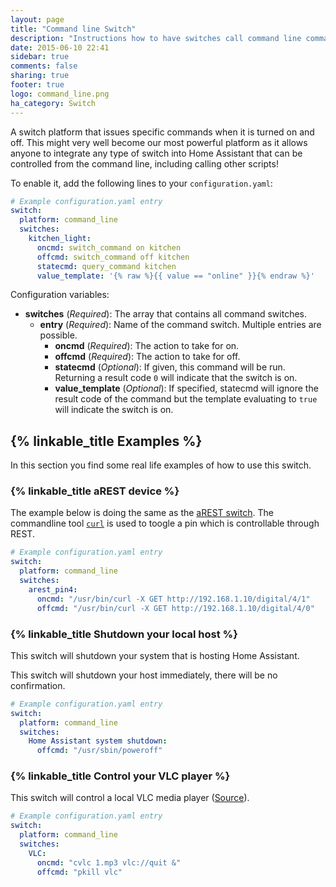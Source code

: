 ```yaml
---
layout: page
title: "Command line Switch"
description: "Instructions how to have switches call command line commands."
date: 2015-06-10 22:41
sidebar: true
comments: false
sharing: true
footer: true
logo: command_line.png
ha_category: Switch
---
```



A switch platform that issues specific commands when it is turned on and off. This might very well become our most powerful platform as it allows anyone to integrate any type of switch into Home Assistant that can be controlled from the command line, including calling other scripts!

To enable it, add the following lines to your `configuration.yaml`:

```yaml
# Example configuration.yaml entry
switch:
  platform: command_line
  switches:
    kitchen_light:
      oncmd: switch_command on kitchen
      offcmd: switch_command off kitchen
      statecmd: query_command kitchen
      value_template: '{% raw %}{{ value == "online" }}{% endraw %}'
```

Configuration variables:

- **switches** (*Required*): The array that contains all command switches.
  - **entry** (*Required*): Name of the command switch. Multiple entries are possible.
    - **oncmd** (*Required*): The action to take for on.
    - **offcmd** (*Required*): The action to take for off.
    - **statecmd** (*Optional*): If given, this command will be run. Returning a result code `0` will indicate that the switch is on.
    - **value_template** (*Optional*): If specified, statecmd will ignore the result code of the command but the template evaluating to `true` will indicate the switch is on.

## {% linkable_title Examples %}

In this section you find some real life examples of how to use this switch.

### {% linkable_title aREST device %}

The example below is doing the same as the [aREST switch](/components/switch.arest/). The commandline tool [`curl`](http://curl.haxx.se/) is used to toogle a pin which is controllable through REST.

```yaml
# Example configuration.yaml entry
switch:
  platform: command_line
  switches:
    arest_pin4:
      oncmd: "/usr/bin/curl -X GET http://192.168.1.10/digital/4/1"
      offcmd: "/usr/bin/curl -X GET http://192.168.1.10/digital/4/0"
```

### {% linkable_title Shutdown your local host %}

This switch will shutdown your system that is hosting Home Assistant.

<p class='note warning'>
This switch will shutdown your host immediately, there will be no confirmation.
</p>


```yaml
# Example configuration.yaml entry
switch:
  platform: command_line
  switches:
    Home Assistant system shutdown:
      offcmd: "/usr/sbin/poweroff"
```

### {% linkable_title Control your VLC player %}

This switch will control a local VLC media player ([Source](https://automic.us/forum/viewtopic.php?f=4&t=144)). 


```yaml
# Example configuration.yaml entry
switch:
  platform: command_line
  switches:
    VLC:
      oncmd: "cvlc 1.mp3 vlc://quit &"
      offcmd: "pkill vlc"
```
